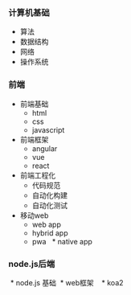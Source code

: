 ### 计算机基础
  * 算法
  * 数据结构
  * 网络
  * 操作系统

### 前端
  * 前端基础
    * html
    * css
    * javascript
  * 前端框架
    * angular
    * vue
    * react
  * 前端工程化
    * 代码规范
    * 自动化构建
    * 自动化测试
  * 移动web
    * web app
    * hybrid app
    * pwa
    * native app

### node.js后端
  * node.js 基础
  * web框架
    * koa2
